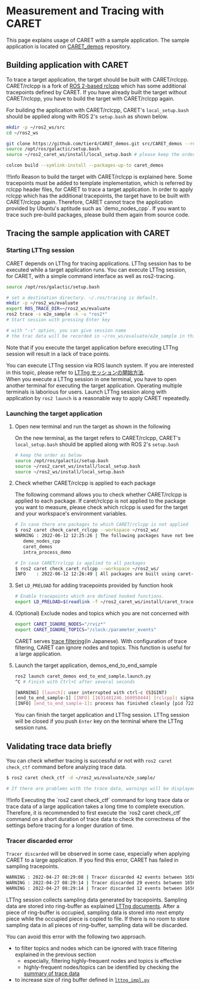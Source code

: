 # Measurement and Tracing with CARET

This page explains usage of CARET with a sample application.
The sample application is located on [CARET_demos](https://github.com/tier4/CARET_demos.git) repository.

## Building application with CARET

To trace a target application, the target should be built with CARET/rclcpp. CARET/rclcpp is a fork of [ROS 2-based rclcpp](https://github.com/ros2/rclcpp) which has some additional tracepoints defined by CARET. If you have already built the target without CARET/rclcpp, you have to build the target with CARET/rclcpp again.

For building the application with CARET/rclcpp, CARET's `local_setup.bash` should be applied along with ROS 2's `setup.bash` as shown below.

```bash
mkdir -p ~/ros2_ws/src
cd ~/ros2_ws

git clone https://github.com/tier4/CARET_demos.git src/CARET_demos --recursive
source /opt/ros/galactic/setup.bash
source ~/ros2_caret_ws/install/local_setup.bash # please keep the order after 'source /opt/ros/galactic/setup.bash'

colcon build --symlink-install --packages-up-to caret_demos
```

<prettier-ignore-start>
!!!info
      Reason to build the target with CARET/rclcpp is explained here.  
      Some tracepoints must be added to template implementation, which is referred by rclcpp header files, for CARET to trace a target application.  
      In order to apply rclcpp which has the additional tracepoints, the target have to be built with CARET/rclcpp again.  
      Therefore, CARET cannot trace the application provided by Ubuntu's aptitude such as `demo_nodes_cpp`.  
      If you want to trace such pre-build packages, please build them again from source code.
<prettier-ignore-end>

## Tracing the sample application with CARET

### Starting LTTng session

CARET depends on LTTng for tracing applications. LTTng session has to be executed while a target application runs.
You can execute LTTng session, for CARET, with a simple command interface as well as ros2-tracing.

```bash
source /opt/ros/galactic/setup.bash

# set a destination directory. ~/.ros/tracing is default.
mkdir -p ~/ros2_ws/evaluate
export ROS_TRACE_DIR=~/ros2_ws/evaluate
ros2 trace -s e2e_sample -k -u "ros2*"
# Start session with pressing Enter key

# with "-s" option, you can give session name
# the trac data will be recorded in ~/ros_ws/evaluate/e2e_sample in this sample
```

Note that if you execute the target application before executing LTTng session will result in a lack of trace points.

You can execute LTTng session via ROS launch system. If you are interested in this topic, please refer to [LTTng セッションの開始方法](../tips/how_to_run_lttng_session.md).  
When you execute a LTTng session in one terminal, you have to open another terminal for executing the target application. Operating multiple terminals is laborious for users. Launch LTTng session along with application by `ros2 launch` is a reasonable way to apply CARET repeatedly.

### Launching the target application

1. Open new terminal and run the target as shown in the following

   On the new terminal, as the target refers to CARET/rclcpp, CARET's `local_setup.bash` should be applied along with ROS 2's `setup.bash`

   ```bash
   # keep the order as below
   source /opt/ros/galactic/setup.bash
   source ~/ros2_caret_ws/install/local_setup.bash
   source ~/ros2_ws/install/local_setup.bash
   ```

2. Check whether CARET/rclcpp is applied to each package
   
   The following command allows you to check whether CARET/rclcpp is applied to each package.
   If caret/rclcpp is not applied to the package you want to measure, please check which rclcpp is used for the target and your workspace's environment variables.

   ```bash
   # In case there are packages to which CARET/rclcpp is not applied
   $ ros2 caret check_caret_rclcpp --workspace ~/ros2_ws/
   WARNING : 2022-06-12 12:25:26 | The following packages have not been built using caret-rclcpp:
      demo_nodes_cpp
      caret_demos
      intra_process_demo

   # In case CARET/rclcpp is applied to all packages
   $ ros2 caret check_caret_rclcpp --workspace ~/ros2_ws/
   INFO    : 2022-06-12 12:26:49 | All packages are built using caret-rclcpp.
   ```

3. Set `LD_PRELOAD` for adding tracepoints provided by function hook

   ```bash
   # Enable tracepoints which are defined hooked functions.
   export LD_PRELOAD=$(readlink -f ~/ros2_caret_ws/install/caret_trace/lib/libcaret.so)
   ```

4. (Optional) Exclude nodes and topics which you are not concerned with

   ```bash
   export CARET_IGNORE_NODES="/rviz*"
   export CARET_IGNORE_TOPICS="/clock:/parameter_events"
   ```

   CARET serves [trace filtering](../tips/trace_filtering.md)(in Japanese). With configuration of trace filtering, CARET can ignore nodes and topics. This function is useful for a large application.

5. Launch the target application, demos_end_to_end_sample

   ```bash
   ros2 launch caret_demos end_to_end_sample.launch.py
   ^C # Finish with Ctrl+C after several seconds

   [WARNING] [launch]: user interrupted with ctrl-c (SIGINT)
   [end_to_end_sample-1] [INFO] [1631481246.160958444] [rclcpp]: signal_handler(signal_value=2)
   [INFO] [end_to_end_sample-1]: process has finished cleanly [pid 722356]
   ```

   You can finish the target application and LTTng session.
   LTTng session will be closed if you push `Enter` key on the terminal where the LTTng session runs.

## Validating trace data briefly

You can check whether tracing is successful or not with `ros2 caret check_ctf` command before analyzing trace data.

```bash
$ ros2 caret check_ctf -d ~/ros2_ws/evaluate/e2e_sample/

# If there are problems with the trace data, warnings will be displayed.
```

<prettier-ignore-start>
!!!info
      Executing the `ros2 caret check_ctf` command for long trace data or trace data of a large application takes a long time to complete execution.
      Therefore, it is recommended to first execute the `ros2 caret check_ctf` command on a short duration of trace data to check the correctness of the settings before tracing for a longer duration of time.
<prettier-ignore-end>

### Tracer discarded error

`Tracer discarded` will be observed in some case, especially when applying CARET to a large application. If you find this error, CARET has failed in sampling tracepoints.

```bash
WARNING : 2022-04-27 08:29:08 | Tracer discarded 42 events between 1650854449589056449 and 1650854449603217243.
WARNING : 2022-04-27 08:29:14 | Tracer discarded 29 events between 1650854463006767890 and 1650854463024865609.
WARNING : 2022-04-27 08:29:14 | Tracer discarded 12 events between 1650854463026376513 and 1650854463044841704.
```

LTTng session collects sampling data generated by tracepoints. Sampling data are stored into ring-buffer as explained [LTTng documents](https://lttng.org/man/7/lttng-concepts/v2.13/#doc-channel). After a piece of ring-buffer is occupied, sampling data is stored into next empty piece while the occupied piece is copied to file. If there is no room to store sampling data in all pieces of ring-buffer, sampling data will be discarded.

You can avoid this error with the following two approach.

- to filter topics and nodes which can be ignored with trace filtering explained in the previous section
  - especially, filtering highly-frequent nodes and topics is effective
  - highly-frequent nodes/topics can be identified by checking the [summary of trace data](../tips/summary_of_trace_data.md)
- to increase size of ring buffer defined in [`lttng_impl.py`](https://github.com/tier4/ros2_tracing/blob/2cd9d104664b4bf4d7507d01e5553129eefe1c9a/tracetools_trace/tracetools_trace/tools/lttng_impl.py#L109F)
